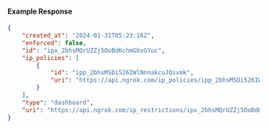 <!-- Code generated for API Clients. DO NOT EDIT. -->

#### Example Response

```json
{
	"created_at": "2024-01-31T05:23:16Z",
	"enforced": false,
	"id": "ipx_2bhsMQrUZZj5OoBdKchmGbvGYuc",
	"ip_policies": [
		{
			"id": "ipp_2bhsMSDi526IWlNnnakcuJQsvmk",
			"uri": "https://api.ngrok.com/ip_policies/ipp_2bhsMSDi526IWlNnnakcuJQsvmk"
		}
	],
	"type": "dashboard",
	"uri": "https://api.ngrok.com/ip_restrictions/ipx_2bhsMQrUZZj5OoBdKchmGbvGYuc"
}
```
